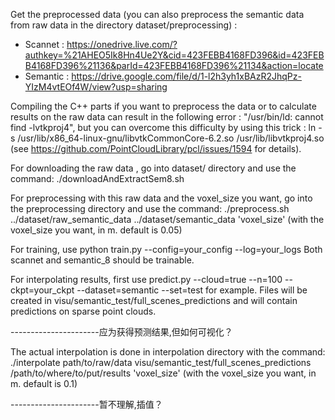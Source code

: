 Get the preprocessed data (you can also preprocess the semantic data from raw data in the directory dataset/preprocessing) :
- Scannet : https://onedrive.live.com/?authkey=%21AHEO5Ik8Hn4Ue2Y&cid=423FEBB4168FD396&id=423FEBB4168FD396%21136&parId=423FEBB4168FD396%21134&action=locate
- Semantic : https://drive.google.com/file/d/1-l2h3yh1xBAzR2JhqPz-YIzM4vtEOf4W/view?usp=sharing

Compiling the C++ parts if you want to preprocess the data or to calculate results on the raw data can result in the following error : "/usr/bin/ld: cannot find -lvtkproj4", but you can overcome this difficulty by using this trick : ln -s /usr/lib/x86_64-linux-gnu/libvtkCommonCore-6.2.so /usr/lib/libvtkproj4.so (see https://github.com/PointCloudLibrary/pcl/issues/1594 for details).

For downloading the raw data , go into dataset/ directory and use the command:
./downloadAndExtractSem8.sh

For preprocessing with this raw data and the voxel_size you want, go into the preprocessing directory and use the command:
./preprocess.sh ../dataset/raw_semantic_data ../dataset/semantic_data 'voxel_size'
(with the voxel_size you want, in m. default is 0.05)

For training, use python train.py --config=your_config --log=your_logs
Both scannet and semantic_8 should be trainable.

For interpolating results, first use predict.py --cloud=true --n=100 --ckpt=your_ckpt --dataset=semantic --set=test for example. Files will be created in visu/semantic_test/full_scenes_predictions and will contain predictions on sparse point clouds.


----------------------应为获得预测结果,但如何可视化？


The actual interpolation is done in interpolation directory with the command:
./interpolate path/to/raw/data visu/semantic_test/full_scenes_predictions /path/to/where/to/put/results 'voxel_size'
(with the voxel_size you want, in m. default is 0.1)


----------------------暂不理解,插值？
